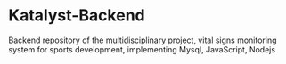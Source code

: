 # Katalyst-Backend
Backend repository of the multidisciplinary project, vital signs monitoring system for sports development, implementing Mysql, JavaScript, Nodejs

